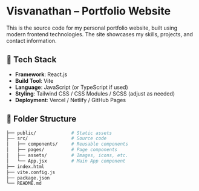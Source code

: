 # Visvanathan – Portfolio Website

This is the source code for my personal portfolio website, built using modern frontend technologies. The site showcases my skills, projects, and contact information.

## 🚀 Tech Stack

- **Framework**: React.js
- **Build Tool**: Vite
- **Language**: JavaScript (or TypeScript if used)
- **Styling**: Tailwind CSS / CSS Modules / SCSS (adjust as needed)
- **Deployment**: Vercel / Netlify / GitHub Pages

## 📁 Folder Structure

```bash
├── public/             # Static assets
├── src/                # Source code
│   ├── components/     # Reusable components
│   ├── pages/          # Page components
│   ├── assets/         # Images, icons, etc.
│   └── App.jsx         # Main App component
├── index.html
├── vite.config.js
├── package.json
└── README.md
